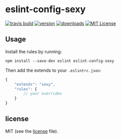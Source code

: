 # eslint-config-sexy

[![travis build](https://img.shields.io/travis/markelog/eslint-config-sexy.svg?style=flat-square)](https://travis-ci.org/markelog/eslint-config-sexy)
[![version](https://img.shields.io/npm/v/eslint-config-sexy.svg?style=flat-square)](http://npm.im/eslint-config-sexy)
[![downloads](https://img.shields.io/npm/dm/eslint-config-sexy.svg?style=flat-square)](http://npm-stat.com/charts.html?package=eslint-config-sexy)
[![MIT License](https://img.shields.io/npm/l/eslint-config-sexy.svg?style=flat-square)](http://opensource.org/licenses/MIT)

## Usage

Install the rules by running:

```
npm install --save-dev eslint eslint-config-sexy
```

Then add the extends to your `.eslintrc.json`:

```javascript
{
    "extends": "sexy",
    "rules": {
        // your overrides
    }
}
```

## license

MIT (see the [license](license) file).
